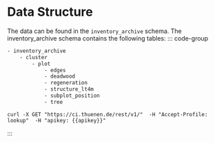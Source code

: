 <script setup>
  import RestDocumentation from './components/RestDocumentation.vue'
  import { getCurrentInstance } from 'vue'
  const apikey = getCurrentInstance().appContext.config.globalProperties.$apikey;
</script>

# Data Structure 

The data can be found in the `inventory_archive` schema. The inventory_archive schema contains the following tables:
::: code-group
```txt [Sructure]
- inventory_archive
    - cluster 
        - plot
            - edges
            - deadwood
            - regeneration
            - structure_lt4m
            - subplot_position
            - tree
```
```txt-vue [Request Schema]
curl -X GET "https://ci.thuenen.de/rest/v1/"  -H "Accept-Profile: lookup"  -H "apikey: {{apikey}}"
```
:::

<RestDocumentation contentProfile="inventory_archive" />